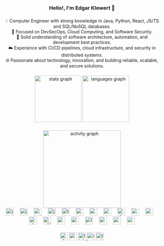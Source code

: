<h3 align="center">Hello!, I'm Edgar Klewert 👋</h3>

###

<p align="center">
  💡 Computer Engineer with strong knowledge in Java, Python, React, JS/TS and SQL/NoSQL databases.<br>
  🔐 Focused on DevSecOps, Cloud Computing, and Software Security.<br>
  🧠 Solid understanding of software architecture, automation, and development best practices.<br>
  ☁️ Experience with CI/CD pipelines, cloud infrastructure, and security in distributed systems.<br>
  🌐 Passionate about technology, innovation, and building reliable, scalable, and secure solutions.
</p>

###

<div align="center">
  <img src="https://github-readme-stats.vercel.app/api?username=Edgar-Klewert&show_icons=true&include_all_commits=true&count_private=true&theme=github_dark&hide_border=true&locale=en&cache_seconds=1800" height="150" alt="stats graph" />
  <img src="https://github-readme-stats.vercel.app/api/top-langs?username=Edgar-Klewert&locale=en&hide_title=true&layout=compact&card_width=320&langs_count=6&theme=github_dark&hide_border=true&order=2&cache_seconds=1800" height="150" alt="languages graph" />
</div>

###

<div align="center">
  <img src="https://github-readme-activity-graph.vercel.app/graph?username=Edgar-Klewert&bg_color=0d1117&color=58a6ff&line=58a6ff&point=1f6feb&area=true&hide_border=true" height="250" alt="activity graph" />
</div>


<div align="center">
  <img src="https://skillicons.dev/icons?i=java" height="25" alt="java logo"  />
  <img width="12" />
  <img src="https://cdn.jsdelivr.net/gh/devicons/devicon/icons/jupyter/jupyter-original.svg" height="25" alt="jupyter logo"  />
  <img width="12" />
  <img src="https://skillicons.dev/icons?i=py" height="25" alt="python logo"  />
  <img width="12" />
  <img src="https://skillicons.dev/icons?i=js" height="25" alt="javascript logo"  />
  <img width="12" />
  <img src="https://skillicons.dev/icons?i=ts" height="25" alt="typescript logo"  />
  <img width="12" />
  <img src="https://skillicons.dev/icons?i=aws" height="25" alt="amazonwebservices logo"  />
  <img width="12" />
  <img src="https://skillicons.dev/icons?i=react" height="25" alt="react logo"  />
  <img width="12" />
  <img src="https://skillicons.dev/icons?i=nextjs" height="25" alt="nextjs logo"  />
  <img width="12" />
  <img src="https://skillicons.dev/icons?i=django" height="25" alt="django logo"  />
  <img width="12" />
  <img src="https://skillicons.dev/icons?i=nodejs" height="25" alt="nodejs logo"  />
  <img width="12" />
  <img src="https://skillicons.dev/icons?i=azure" height="25" alt="azure logo"  />
  <img width="12" />
  <img src="https://skillicons.dev/icons?i=docker" height="25" alt="docker logo"  />
  <img width="12" />
  <img src="https://skillicons.dev/icons?i=gitlab" height="25" alt="gitlab logo"  />
  <img width="12" />
  <img src="https://skillicons.dev/icons?i=spring" height="25" alt="spring logo"  />
  <img width="12" />
  <img src="https://skillicons.dev/icons?i=postgres" height="25" alt="postgresql logo"  />
  <img width="12" />
  <img src="https://skillicons.dev/icons?i=linux" height="25" alt="linux logo"  />
  <img width="12" />
  <img src="https://cdn.jsdelivr.net/gh/devicons/devicon/icons/oracle/oracle-original.svg" height="25" alt="oracle logo"  />
  <img width="12" />
  <img src="https://skillicons.dev/icons?i=redis" height="25" alt="redis logo"  />
  <img width="12" />
  <img src="https://cdn.jsdelivr.net/gh/devicons/devicon/icons/redhat/redhat-original.svg" height="25" alt="redhat logo"  />
</div>

###

<div align="center">
  <img src="https://img.shields.io/static/v1?message=Discord&logo=discord&label=&color=7289DA&logoColor=white&labelColor=&style=for-the-badge" height="25" alt="discord logo"  />
  <img src="https://img.shields.io/static/v1?message=Gmail&logo=gmail&label=&color=D14836&logoColor=white&labelColor=&style=for-the-badge" height="25" alt="gmail logo"  />
  <a href="https://www.linkedin.com/in/edgar-klewert/" target="_blank">
    <img src="https://img.shields.io/static/v1?message=LinkedIn&logo=linkedin&label=&color=0077B5&logoColor=white&labelColor=&style=for-the-badge" height="25" alt="linkedin logo"  />
  </a>
  <img src="https://img.shields.io/static/v1?message=Instagram&logo=instagram&label=&color=E4405F&logoColor=white&labelColor=&style=for-the-badge" height="25" alt="instagram logo"  />
  <img src="https://img.shields.io/static/v1?message=Twitch&logo=twitch&label=&color=9146FF&logoColor=white&labelColor=&style=for-the-badge" height="25" alt="twitch logo"  />
</div>

###
